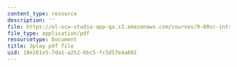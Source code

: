 ```yaml
---
content_type: resource
description: ''
file: https://ol-ocw-studio-app-qa.s3.amazonaws.com/courses/9-00sc-introduction-to-psychology-fall-2011/18e261e57da1a252bbc5fc5d57e4a801_t73rjeOj0eY.pdf
file_type: application/pdf
resourcetype: Document
title: 3play pdf file
uid: 18e261e5-7da1-a252-bbc5-fc5d57e4a801
---
```

